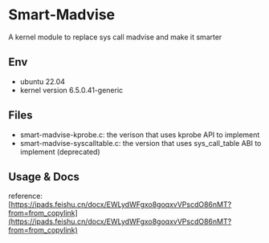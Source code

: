 # Smart-Madvise
A kernel module to replace sys call madvise and make it smarter

## Env
- ubuntu 22.04 
- kernel version 6.5.0.41-generic

## Files
- smart-madvise-kprobe.c: the verison that uses kprobe API to implement 
- smart-madvise-syscalltable.c: the version that uses sys_call_table ABI to implement (deprecated)

## Usage & Docs
reference: [https://ipads.feishu.cn/docx/EWLydWFgxo8goqxvVPscdO86nMT?from=from_copylink](https://ipads.feishu.cn/docx/EWLydWFgxo8goqxvVPscdO86nMT?from=from_copylink)